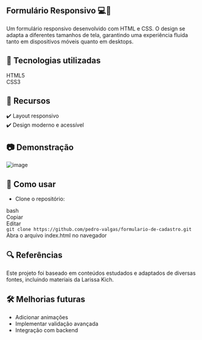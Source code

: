 ## Formulário Responsivo 💻📱
Um formulário responsivo desenvolvido com HTML e CSS. O design se adapta a diferentes tamanhos de tela, garantindo uma experiência fluida tanto em dispositivos móveis quanto em desktops.

## 🚀 Tecnologias utilizadas

HTML5 <br>
CSS3

## 📌 Recursos

✔️ Layout responsivo <br>
✔️ Design moderno e acessível


## 📷 Demonstração
![image](https://github.com/user-attachments/assets/4e34e5ab-6a5e-4f98-9099-49ee4fbf84d4)

## 📂 Como usar
- Clone o repositório:

bash <br>
Copiar <br>
Editar <br>
`git clone https://github.com/pedro-valgas/formulario-de-cadastro.git` <br>
Abra o arquivo index.html no navegador

## 🔍 Referências
Este projeto foi baseado em conteúdos estudados e adaptados de diversas fontes, incluindo materiais da Larissa Kich.

## 🛠 Melhorias futuras

- Adicionar animações <br>
- Implementar validação avançada <br>
- Integração com backend
